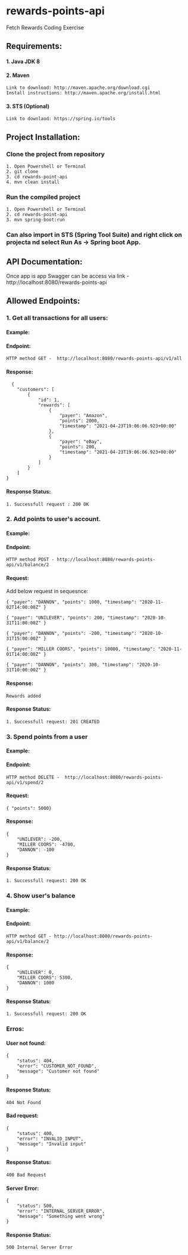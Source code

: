 # rewards-points-api

Fetch Rewards Coding Exercise

## Requirements:

#### 1. Java JDK 8
#### 2. Maven 
	Link to download: http://maven.apache.org/download.cgi
	Install instructions: http://maven.apache.org/install.html
#### 3. STS (Optional)
	Link to downlaod: https://spring.io/tools


## Project Installation:

### Clone the project from repository
	1. Open Powershell or Terminal
	2. git clone 
	3. cd rewards-point-api
	4. mvn clean install

### Run the compiled project
	1. Open Powershell or Terminal
	2. cd rewards-point-api
	3. mvn spring-boot:run

### Can also import in STS (Spring Tool Suite) and right click on projecta nd select Run As -> Spring boot App.


## API Documentation: 

Once app is app Swagger can be access via link - http://localhost:8080/rewards-points-api

## Allowed Endpoints:

### 1. Get all transactions for all users:

#### Example:

#### Endpoint: 
	HTTP method GET -  http://localhost:8080/rewards-points-api/v1/all

#### Response:

```
  {
    "customers": [
        {
            "id": 1,
            "rewards": [
                {
                    "payer": "Amazon",
                    "points": 2000,
                    "timestamp": "2021-04-23T19:06:06.923+00:00"
                },
                {
                    "payer": "eBay",
                    "points": 200,
                    "timestamp": "2021-04-23T19:06:06.923+00:00"
                }
            ]
        }
    ]
}
```

#### Response Status:
	1. Successfull request : 200 OK 

### 2. Add points to user's account.

#### Example:

#### Endpoint: 
	HTTP method POST - http://localhost:8080/rewards-points-api/v1/balance/2

#### Request: 

Add below request in sequesnce: 

```
{ "payer": "DANNON", "points": 1000, "timestamp": "2020-11-02T14:00:00Z" }
```
```
{ "payer": "UNILEVER", "points": 200, "timestamp": "2020-10-31T11:00:00Z" }
```
```
{ "payer": "DANNON", "points": -200, "timestamp": "2020-10-31T15:00:00Z" }
```
```
{ "payer": "MILLER COORS", "points": 10000, "timestamp": "2020-11-01T14:00:00Z" }
```
```
{ "payer": "DANNON", "points": 300, "timestamp": "2020-10-31T10:00:00Z" }
```

#### Response: 
```
Rewards added
```

#### Response Status:

	1. Successfull request: 201 CREATED
		
### 3. Spend points from a user

#### Example:

#### Endpoint: 
	HTTP method DELETE -  http://localhost:8080/rewards-points-api/v1/spend/2

#### Request: 
```
{ "points": 5000}
```

#### Response: 
```
{
    "UNILEVER": -200,
    "MILLER COORS": -4700,
    "DANNON": -100
}
```

#### Response Status:

	1. Successfull request: 200 OK

### 4. Show user's balance

#### Example:

#### Endpoint: 
	HTTP method GET - http://localhost:8080/rewards-points-api/v1/balance/2

#### Response:

```
{
    "UNILEVER": 0,
    "MILLER COORS": 5300,
    "DANNON": 1000
}
```

#### Response Status:

	1. Successfull request: 200 OK


### Erros:

#### User not found:

```
{
    "status": 404,
    "error": "CUSTOMER_NOT_FOUND",
    "message": "Customer not found"
}
```

#### Response Status:

	404 Not Found
	
#### Bad request:

```
{
    "status": 400,
    "error": "INVALID_INPUT",
    "message": "Invalid input"
}
```

#### Response Status:

	400 Bad Request

#### Server Error:

```
{
    "status": 500,
    "error": "INTERNAL_SERVER_ERROR",
    "message": "Something went wrong"
}
```

#### Response Status:

	500 Internal Server Error
